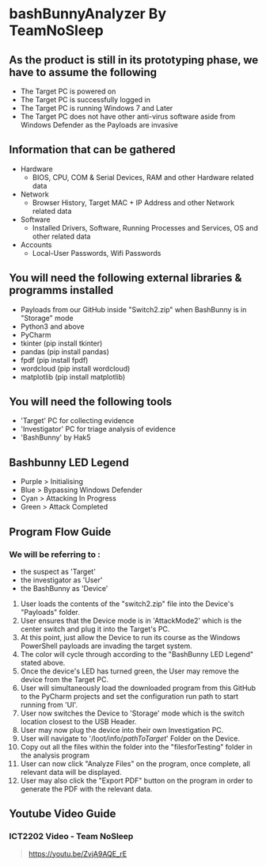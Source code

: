 # bashBunnyAnalyzer By TeamNoSleep

## As the product is still in its prototyping phase, we have to assume the following
- The Target PC is powered on
- The Target PC is successfully logged in
- The Target PC is running Windows 7 and Later
- The Target PC does not have other anti-virus software aside from Windows Defender as the Payloads are invasive

## Information that can be gathered
- Hardware
  - BIOS, CPU, COM & Serial Devices, RAM and other Hardware related data
- Network
  - Browser History, Target MAC + IP Address and other Network related data
- Software
  - Installed Drivers, Software, Running Processes and Services, OS and other related data
- Accounts
  - Local-User Passwords, Wifi Passwords


## You will need the following external libraries & programms installed
- Payloads from our GitHub inside "Switch2.zip" when BashBunny is in "Storage" mode
- Python3 and above
- PyCharm
- tkinter (pip install tkinter)
- pandas (pip install pandas)
- fpdf (pip install fpdf)
- wordcloud (pip install wordcloud)
- matplotlib (pip install matplotlib)

## You will need the following tools
- 'Target' PC for collecting evidence
- 'Investigator' PC for triage analysis of evidence
- 'BashBunny' by Hak5

## Bashbunny LED Legend
- Purple > Initialising
- Blue > Bypassing Windows Defender
- Cyan > Attacking In Progress
- Green > Attack Completed

## Program Flow Guide
### We will be referring to :
- the suspect as 'Target'
- the investigator as 'User'
- the BashBunny as 'Device'

1. User loads the contents of the "switch2.zip" file into the Device's "Payloads" folder.
2. User ensures that the Device mode is in 'AttackMode2' which is the center switch and plug it into the Target's PC.
3. At this point, just allow the Device to run its course as the Windows PowerShell payloads are invading the target system.
4. The color will cycle through according to the "BashBunny LED Legend" stated above.
5. Once the device's LED has turned green, the User may remove the device from the Target PC.
6. User will simultaneously load the downloaded program from this GitHub to the PyCharm projects and set the configuration run path to start running from 'UI'.
7. User now switches the Device to 'Storage' mode which is the switch location closest to the USB Header.
8. User may now plug the device into their own Investigation PC.
9. User will navigate to '/loot/info/*pathToTarget*' Folder on the Device.
10. Copy out all the files within the folder into the "filesforTesting" folder in the analysis program
11. User can now click "Analyze Files" on the program, once complete, all relevant data will be displayed.
12. User may also click the "Export PDF" button on the program in order to generate the PDF with the relevant data.

## Youtube Video Guide
### ICT2202 Video - Team NoSleep
> https://youtu.be/ZvjA9AQE_rE
